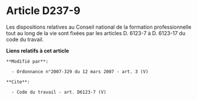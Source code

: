 # Article D237-9

Les dispositions relatives au Conseil national de la formation professionnelle tout au long de la vie sont fixées par les
articles D. 6123-7 à D. 6123-17 du code du travail.

**Liens relatifs à cet article**

	**Modifié par**:

	  - Ordonnance n°2007-329 du 12 mars 2007 - art. 3 (V)

	**Cite**:

	  - Code du travail - art. D6123-7 (V)
